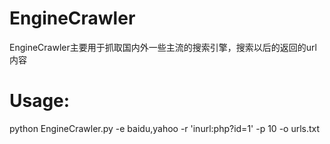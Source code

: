 # EngineCrawler
EngineCrawler主要用于抓取国内外一些主流的搜索引擎，搜索以后的返回的url内容

# Usage:
python EngineCrawler.py -e baidu,yahoo -r 'inurl:php?id=1' -p 10 -o
urls.txt
